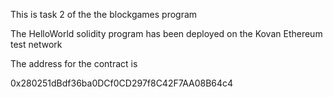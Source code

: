 This is task 2 of the the blockgames program 

The HelloWorld solidity program has been deployed on the Kovan Ethereum test network 

The address for the contract is 

0x280251dBdf36ba0DCf0CD297f8C42F7AA08B64c4